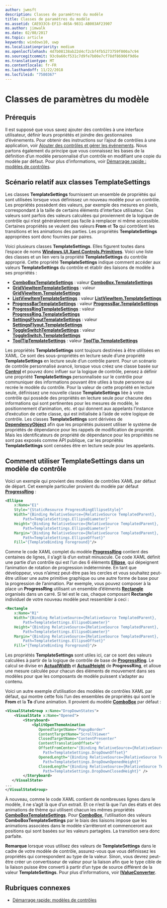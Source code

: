 ```yaml
---
author: jwmsft
description: Classes de paramètres du modèle
title: Classes de paramètres du modèle
ms.assetid: CAE933C6-EF13-465A-9831-AB003AF23907
ms.author: jimwalk
ms.date: 02/08/2017
ms.topic: article
keywords: windows10, uwp
ms.localizationpriority: medium
ms.openlocfilehash: 4d7b08138ab22d4cf2cbf4fb5273759f000a7c94
ms.sourcegitcommit: 93c0a60cf531c7d9fe7b00e7cf78df86906f9d6e
ms.translationtype: MT
ms.contentlocale: fr-FR
ms.lasthandoff: 11/22/2018
ms.locfileid: "7580367"
---
```

# <a name="template-settings-classes"></a>Classes de paramètres du modèle


## <a name="prerequisites"></a>Prérequis

Il est supposé que vous savez ajouter des contrôles à une interface utilisateur, définir leurs propriétés et joindre des gestionnaires d’événements. Pour obtenir des instructions sur l’ajout de contrôles à une application, voir [Ajouter des contrôles et gérer les événements](https://msdn.microsoft.com/library/windows/apps/mt228345). Nous partons également du principe que vous connaissez les bases de la définition d’un modèle personnalisé d’un contrôle en modifiant une copie du modèle par défaut. Pour plus d’informations, voir [Démarrage rapide : modèles de contrôles](https://msdn.microsoft.com/library/windows/apps/xaml/hh465374).

## <a name="the-scenario-for-templatesettings-classes"></a>Scénario relatif aux classes **TemplateSettings**

Les classes **TemplateSettings** fournissent un ensemble de propriétés qui sont utilisées lorsque vous définissez un nouveau modèle pour un contrôle. Les propriétés possèdent des valeurs, par exemple des mesures en pixels, correspondant à la taille de certains éléments d’interface utilisateur. Ces valeurs sont parfois des valeurs calculées qui proviennent de la logique de contrôle qui n’est généralement pas facile à remplacer ni même accessible. Certaines propriétés se veulent des valeurs **From** et **To** qui contrôlent les transitions et les animations des parties. Les propriétés **TemplateSettings** appropriées sont donc fournies par paires.

Voici plusieurs classes **TemplateSettings**. Elles figurent toutes dans l’espace de noms [**Windows.UI.Xaml.Controls.Primitives**](https://msdn.microsoft.com/library/windows/apps/br209818). Voici une liste des classes et un lien vers la propriété **TemplateSettings** du contrôle approprié. Cette propriété **TemplateSettings** indique comment accéder aux valeurs **TemplateSettings** du contrôle et établir des liaisons de modèle à ses propriétés :

-   [**ComboBoxTemplateSettings**](https://msdn.microsoft.com/library/windows/apps/br227752) : valeur [**ComboBox.TemplateSettings**](https://msdn.microsoft.com/library/windows/apps/br209364)
-   [**GridViewItemTemplateSettings**](https://msdn.microsoft.com/library/windows/apps/hh738499) : valeur [**GridViewItem.TemplateSettings**](https://msdn.microsoft.com/library/windows/apps/hh738503)
-   [**ListViewItemTemplateSettings**](https://msdn.microsoft.com/library/windows/apps/hh701948) : valeur [**ListViewItem.TemplateSettings**](https://msdn.microsoft.com/library/windows/apps/br242923)
-   [**ProgressBarTemplateSettings**](https://msdn.microsoft.com/library/windows/apps/br227856) : valeur [**ProgressBar.TemplateSettings**](https://msdn.microsoft.com/library/windows/apps/br227537)
-   [**ProgressRingTemplateSettings**](https://msdn.microsoft.com/library/windows/apps/hh702248) : valeur [**ProgressRing.TemplateSettings**](https://msdn.microsoft.com/library/windows/apps/hh702581)
-   [**SettingsFlyoutTemplateSettings**](https://msdn.microsoft.com/library/windows/apps/dn298721) : valeur [**SettingsFlyout.TemplateSettings**](https://msdn.microsoft.com/library/windows/apps/dn252826)
-   [**ToggleSwitchTemplateSettings**](https://msdn.microsoft.com/library/windows/apps/br209804) : valeur [**ToggleSwitch.TemplateSettings**](https://msdn.microsoft.com/library/windows/apps/br209731)
-   [**ToolTipTemplateSettings**](https://msdn.microsoft.com/library/windows/apps/br209813) : valeur [**ToolTip.TemplateSettings**](https://msdn.microsoft.com/library/windows/apps/br227629)

Les propriétés **TemplateSettings** sont toujours destinées à être utilisées en XAML. Ce sont des sous-propriétés en lecture seule d’une propriété **TemplateSettings** en lecture seule d’un contrôle parent. Pour un scénario de contrôle personnalisé avancé, lorsque vous créez une classe basée sur [**Control**](https://msdn.microsoft.com/library/windows/apps/br209390) et pouvez donc influer sur la logique de contrôle, pensez à définir une propriété **TemplateSettings** personnalisée sur le contrôle pour communiquer des informations pouvant être utiles à toute personne qui recrée le modèle du contrôle. Pour la valeur de cette propriété en lecture seule, définissez une nouvelle classe **TemplateSettings** liée à votre contrôle qui possède des propriétés en lecture seule pour chacune des informations qui sont pertinentes pour les mesures de modèle, le positionnement d’animation, etc. et qui donnent aux appelants l’instance d’exécution de cette classe, qui est initialisée à l’aide de votre logique de contrôle. Les classes **TemplateSettings** sont dérivées de [**DependencyObject**](https://msdn.microsoft.com/library/windows/apps/br242356) afin que les propriétés puissent utiliser le système de propriétés de dépendance pour les rappels de modification de propriété. Mais les identificateurs de propriété de dépendance pour les propriétés ne sont pas exposés comme API publique, car les propriétés **TemplateSettings** sont censées être en lecture seule pour les appelants.

## <a name="how-to-use-templatesettings-in-a-control-template"></a>Comment utiliser **TemplateSettings** dans un modèle de contrôle

Voici un exemple qui provient des modèles de contrôles XAML par défaut de départ. Cet exemple particulier provient du modèle par défaut [**ProgressRing**](https://msdn.microsoft.com/library/windows/apps/br227538) :

```xml
<Ellipse
    x:Name="E1"
    Style="{StaticResource ProgressRingEllipseStyle}"
    Width="{Binding RelativeSource={RelativeSource TemplatedParent}, 
        Path=TemplateSettings.EllipseDiameter}"
    Height="{Binding RelativeSource={RelativeSource TemplatedParent}, 
        Path=TemplateSettings.EllipseDiameter}"
    Margin="{Binding RelativeSource={RelativeSource TemplatedParent}, 
        Path=TemplateSettings.EllipseOffset}"
    Fill="{TemplateBinding Foreground}"/>
```

Comme le code XAML complet du modèle [**ProgressRing**](https://msdn.microsoft.com/library/windows/apps/br227538) contient des centaines de lignes, il s’agit là d’un extrait minuscule. Ce code XAML définit une partie d’un contrôle qui est l’un des 6 éléments [**Ellipse**](/uwp/api/Windows.UI.Xaml.Shapes.Ellipse), qui dépeignent l’animation de rotation de progression indéterminée. En tant que développeur, vous n’aimez peut-être pas les cercles et vous souhaitez peut-être utiliser une autre primitive graphique ou une autre forme de base pour la progression de l’animation. Par exemple, vous pouvez composer à la place un **ProgressRing** utilisant un ensemble d’éléments [**Rectangle**](/uwp/api/Windows.UI.Xaml.Shapes.Rectangle) organisés dans un carré. Si tel est le cas, chaque composant **Rectangle** individuel de votre nouveau modèle peut ressembler à ceci :

```xml
<Rectangle
    x:Name="R1"
    Width="{Binding RelativeSource={RelativeSource TemplatedParent}, 
        Path=TemplateSettings.EllipseDiameter}"
    Height="{Binding RelativeSource={RelativeSource TemplatedParent}, 
        Path=TemplateSettings.EllipseDiameter}"
    Margin="{Binding RelativeSource={RelativeSource TemplatedParent}, 
        Path=TemplateSettings.EllipseOffset}"
    Fill="{TemplateBinding Foreground}"/>
```

Les propriétés **TemplateSettings** sont utiles ici, car ce sont des valeurs calculées à partir de la logique de contrôle de base de [**ProgressRing**](https://msdn.microsoft.com/library/windows/apps/br227538). Le calcul se divise en [**ActualWidth**](https://msdn.microsoft.com/library/windows/apps/br208709) et [**ActualHeight**](https://msdn.microsoft.com/library/windows/apps/br208707) de **ProgressRing**, et alloue une mesure calculée pour chacun des éléments de mouvement dans ses modèles pour que les composants de modèle puissent s’adapter au contenu.

Voici un autre exemple d’utilisation des modèles de contrôles XAML par défaut, qui montre cette fois l’un des ensembles de propriétés qui sont le **From** et la **To** d’une animation. Il provient du modèle [**ComboBox**](https://msdn.microsoft.com/library/windows/apps/br209348) par défaut :

```xml
<VisualStateGroup x:Name="DropDownStates">
    <VisualState x:Name="Opened">
        <Storyboard>
            <SplitOpenThemeAnimation
               OpenedTargetName="PopupBorder"
               ContentTargetName="ScrollViewer"
               ClosedTargetName="ContentPresenter"
               ContentTranslationOffset="0"
               OffsetFromCenter="{Binding RelativeSource={RelativeSource TemplatedParent}, 
                 Path=TemplateSettings.DropDownOffset}"
               OpenedLength="{Binding RelativeSource={RelativeSource TemplatedParent}, 
                 Path=TemplateSettings.DropDownOpenedHeight}"
               ClosedLength="{Binding RelativeSource={RelativeSource TemplatedParent},
                 Path=TemplateSettings.DropDownClosedHeight}" />
        </Storyboard>
   </VisualState>
...
</VisualStateGroup>
```

À nouveau, comme le code XAML contient de nombreuses lignes dans le modèle, il ne s’agit là que d’un extrait. Et ce n’est là que l’un des états et des animations de thème qui utilisent chacun les mêmes propriétés [**ComboBoxTemplateSettings**](https://msdn.microsoft.com/library/windows/apps/br227752). Pour [**ComboBox**](https://msdn.microsoft.com/library/windows/apps/br209348), l’utilisation des valeurs **ComboBoxTemplateSettings** par le biais des liaisons impose que les animations associées dans le modèle s’arrêteront et commenceront aux positions qui sont basées sur les valeurs partagées. La transition sera donc parfaite.

**Remarque**  lorsque vous utilisez des valeurs de **TemplateSettings** dans le cadre de votre modèle de contrôle, assurez-vous que vous définissez les propriétés qui correspondent au type de la valeur. Sinon, vous devrez peut-être créer un convertisseur de valeur pour la liaison afin que le type cible de la liaison puisse être converti à partir d’un type de source différent de la valeur **TemplateSettings**. Pour plus d’informations, voir [**IValueConverter**](https://msdn.microsoft.com/library/windows/apps/br209903).

## <a name="related-topics"></a>Rubriques connexes

* [Démarrage rapide: modèles de contrôles](https://msdn.microsoft.com/library/windows/apps/xaml/hh465374)

